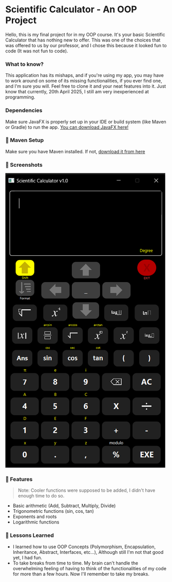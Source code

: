 # Scientific Calculator - An OOP Project
Hello, this is my final project for in my OOP course. It's your basic
Scientific Calculator that has nothing new to offer. This was one of the choices
that was offered to us by our professor, and I chose this because it looked fun to code (It was not fun to code).

### What to know?
This application has its mishaps, and if you're using my app,
you may have to work around on some of its missing functionalities, 
if you ever find one, and I'm sure you will. Feel free to clone it
and your neat features into it. Just know that currently, 20th April 2025,
I still am very inexperienced at programming.

### Dependencies
Make sure JavaFX is properly set up in your IDE or build system (like Maven or Gradle) to run the app.
[You can download JavaFX here!](https://openjfx.io)

### 🧰 Maven Setup
Make sure you have Maven installed. If not, [download it from here](https://maven.apache.org)

### 📸 Screenshots
![Screenshot of Scientific Calculator](src/main/resources/Images/screenshot.png)

### 🚀 Features
> Note: Cooler functions were supposed to be added, I didn't have enough time to do so.

- Basic arithmetic (Add, Subtract, Multiply, Divide)
- Trigonometric functions (sin, cos, tan)
- Exponents and roots
- Logarithmic functions

### 🧠 Lessons Learned
- I learned how to use OOP Concepts (Polymorphism, Encapsulation, Inheritance, Abstract, Interfaces, etc...), Although still I'm not that good yet, I had fun.
- To take breaks from time to time. My brain can't handle the overwhelming feeling of having to think of the functionalities of my code for more than a few hours. Now I'll remember to take my breaks.


